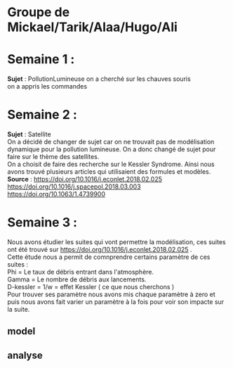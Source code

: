 # Groupe de Mickael/Tarik/Alaa/Hugo/Ali
# Semaine 1 : 
**Sujet** : PollutionLumineuse 
on a cherché sur les chauves souris  
on a appris les commandes  
# Semaine 2 : 
**Sujet** : Satellite  
On a décidé de changer de sujet car on ne trouvait pas de modélisation dynamique pour la pollution lumineuse. On a donc changé de sujet pour faire sur le thème des satellites.  
On a choisit de faire des recherche sur le Kessler Syndrome. Ainsi nous avons trouvé plusieurs articles qui utilisaient des formules et modèles.  
**Source** : https://doi.org/10.1016/j.econlet.2018.02.025  
             https://doi.org/10.1016/j.spacepol.2018.03.003  
             https://doi.org/10.1063/1.4739900  
# Semaine 3 :
Nous avons étudier les suites qui vont permettre la modélisation, ces suites ont été trouvé sur https://doi.org/10.1016/j.econlet.2018.02.025 .  
Cette étude nous a permit de comnprendre certains paramètre de ces suites :  
  Phi = Le taux de débris entrant dans l'atmosphère.  
  Gamma = Le nombre de débris aux lancements.  
  D-kessler = 1/w = effet Kessler ( ce que nous cherchons )  
  Pour trouver ses paramètre nous avons mis chaque paramètre à zero et puis nous avons fait varier un paramètre à la fois pour voir son impacte sur la suite.  
## model 
## analyse
